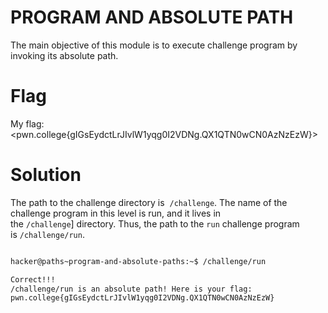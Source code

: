 # PROGRAM AND ABSOLUTE PATH

The main objective of this module is to execute challenge program by invoking its absolute path.

# Flag

My flag: <pwn.college{gIGsEydctLrJIvlW1yqg0I2VDNg.QX1QTN0wCN0AzNzEzW}>

# Solution

The path to the challenge directory is  `/challenge`. The name of the challenge program in this level is run, and it lives in the `/challenge`] directory. Thus, the path to the `run` challenge program is `/challenge/run`.

```bash

hacker@paths~program-and-absolute-paths:~$ /challenge/run

Correct!!!
/challenge/run is an absolute path! Here is your flag:
pwn.college{gIGsEydctLrJIvlW1yqg0I2VDNg.QX1QTN0wCN0AzNzEzW}


```

